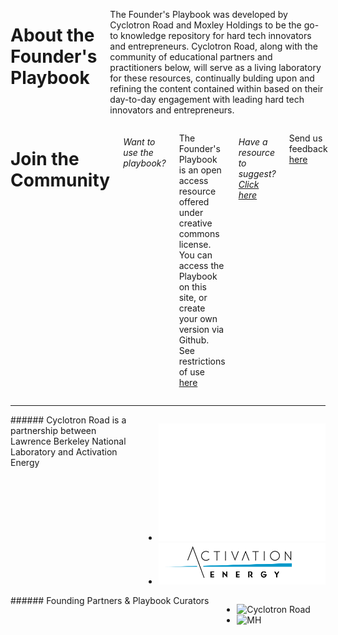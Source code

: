 <div markdown="1" class="columns medium-6 footer-about hide-for-small-only">

  # About the Founder's Playbook

  The Founder's Playbook was developed by Cyclotron Road and Moxley Holdings
  to be the go-to knowledge repository for hard tech innovators and entrepreneurs.
  Cyclotron Road, along with the community of educational partners and practitioners
  below, will serve as a living laboratory for these resources, continually
  bulding upon and refining the content contained within based on their
  day-to-day engagement with leading hard tech innovators and entrepreneurs.

</div>

<div markdown="1" class="columns medium-6 join-community">

  # Join the Community

  ###### Want to use the playbook?

  The Founder's Playbook is an open access resource offered under creative
  commons license. You can access the Playbook on this site, or create your
  own version via Github.
  See restrictions of use [here](/restrictions)

  ###### Have a resource to suggest? [Click here](mailto:joel@moxleyholdings.com?Subject=Founders%20Playbook%20Suggestions)

  Send us feedback [here](mailto:joel@moxleyholdings.com?Subject=Founders%20Playbook%20Suggestions)
</div>

---

<div markdown="1" class="columns medium-6 partners">
  ###### Cyclotron Road is a partnership between Lawrence Berkeley National Laboratory and Activation Energy

  * ![Lawrence Berkeley National Laboratory](/img/Berkeley_Lab_Logo_white.png)
  * ![Activation Energy](/img/Activation-Energy-Logo-Color.png)
</div>

<div markdown="1" class="columns medium-6 partners">
  ###### Founding Partners & Playbook Curators
  

  * ![Cyclotron Road](/img/cyclotronroad.png)
  * ![MH](/img/mh.png)
</div>
